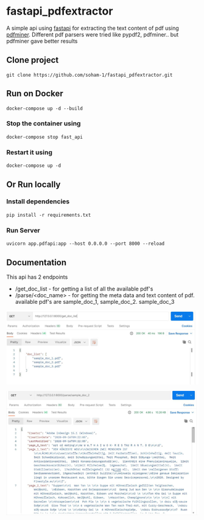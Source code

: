 # fastapi_pdfextractor
A simple api using [fastapi](https://pypi.org/project/fastapi/) for extracting the text content of pdf using [pdfminer](https://pypi.org/project/pdfminer/). 
Different pdf parsers were tried like pypdf2, pdfminer.. but pdfminer gave better results

## Clone project
```
git clone https://github.com/soham-1/fastapi_pdfextractor.git
```

## Run on Docker
```
docker-compose up -d --build
```

### Stop the container using
```
docker-compose stop fast_api
```

### Restart it using
```
docker-compose up -d
```

## Or Run locally
### Install dependencies
```
pip install -r requirements.txt
```

### Run Server
```
uvicorn app.pdfapi:app --host 0.0.0.0 --port 8000 --reload
```
## Documentation
This api has 2 endpoints
* /get_doc_list - for getting a list of all the available pdf's
* /parse/<doc_name> - for getting the meta data and text content of pdf. available pdf's are sample_doc_1, sample_doc_2. sample_doc_3

![get_doc_list](/screenshots/get_doc_list.JPG)

![parse doc](/screenshots/parse_doc_2.JPG)
